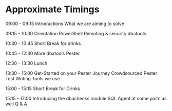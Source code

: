 # Approximate Timings

09:00 - 09:15   Introductions 
                What we are aiming to solve

09:15 - 10:30   Orientation
                PowerShell
                Remoting & security
                dbatools

10:30 - 10:45   Short Break for drinks

10:45 - 12:30   More dbatools
                Pester

12:30 - 13:30   Lunch

13:30 - 15:00   Get-Started on your Pester Journey
                Crowdsourced Pester Test Writing
                Tools we use

15:00 - 15:15   Short Break for Drinks

15:15 - 17:00   Introducing the dbachecks module
                SQL Agent at some poitn as well
                Q & A

